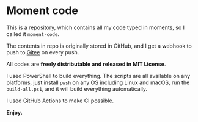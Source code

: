 # Moment code

This is a repository, which contains all my code typed in moments, so I called it `moment-code`.

The contents in repo is originally stored in GitHub, and I get a webhook to push to [Gitee](https://gitee.com/Promesis/moment-code) on every push.

All codes are **freely distributable and released in MIT License**.

I used PowerShell to build everything. The scripts are all available on any platforms, just install `pwsh` on any OS including Linux and macOS, run the `build-all.ps1`, and it will build everything automatically.

I used GitHub Actions to make CI possible. 

**Enjoy.**
